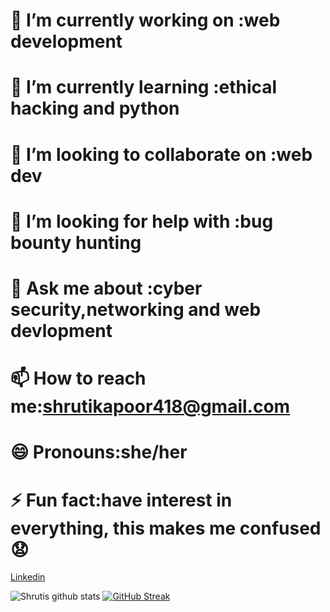 # 🔭 I’m currently working on :web development
# 🌱 I’m currently learning :ethical hacking and python
# 👯 I’m looking to collaborate on :web dev
# 🤔 I’m looking for help with :bug bounty hunting
# 💬 Ask me about :cyber security,networking and web devlopment
# 📫 How to reach me:shrutikapoor418@gmail.com
# 😄 Pronouns:she/her
# ⚡ Fun fact:have interest in everything, this makes me confused 😧
 [Linkedin](https://www.linkedin.com/in/shruti-kapoor-b9b0b617a/)
 
 
![Shrutis github stats](https://github-readme-stats.vercel.app/api?username=shrutikapoor418&show_icons=true&theme=gruvbox_light)
[![GitHub Streak](https://github-readme-streak-stats.herokuapp.com/?user=shrutikapoor418)](https://git.io/streak-stats)

